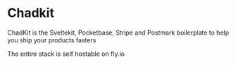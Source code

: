 # Chadkit

ChadKit is the Sveltekit, Pocketbase, Stripe and Postmark boilerplate to help
you ship your products fasters

The entire stack is self hostable on fly.io
